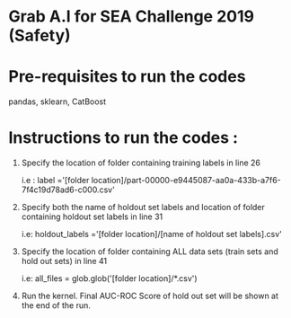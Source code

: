 # Grab A.I for SEA Challenge 2019 (Safety)

# Pre-requisites to run the codes

pandas, sklearn, CatBoost

# Instructions to run the codes :

1) Specify the location of folder containing training labels in line 26
   
   i.e : label ='[folder location]/part-00000-e9445087-aa0a-433b-a7f6-7f4c19d78ad6-c000.csv'
   
2) Specify both the name of holdout set labels and location of folder containing holdout set labels in line 31
  
   i.e: holdout_labels ='[folder location]/[name of holdout set labels].csv'
   
3) Specify the location of folder containing ALL data sets (train sets and hold out sets) in line 41
  
   i.e: all_files = glob.glob('[folder location]/*.csv')
   
4) Run the kernel. Final AUC-ROC Score of hold out set will be shown at the end of the run.
   
   

